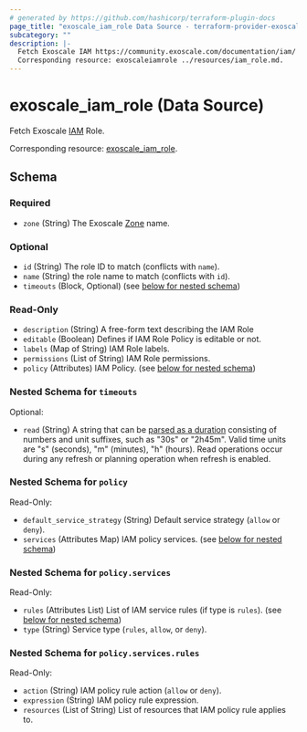 ```yaml
---
# generated by https://github.com/hashicorp/terraform-plugin-docs
page_title: "exoscale_iam_role Data Source - terraform-provider-exoscale"
subcategory: ""
description: |-
  Fetch Exoscale IAM https://community.exoscale.com/documentation/iam/ Role.
  Corresponding resource: exoscaleiamrole ../resources/iam_role.md.
---
```


# exoscale_iam_role (Data Source)

Fetch Exoscale [IAM](https://community.exoscale.com/documentation/iam/) Role.

Corresponding resource: [exoscale_iam_role](../resources/iam_role.md).



<!-- schema generated by tfplugindocs -->
## Schema

### Required

- `zone` (String) The Exoscale [Zone](https://www.exoscale.com/datacenters/) name.

### Optional

- `id` (String) The role ID to match (conflicts with `name`).
- `name` (String) the role name to match (conflicts with `id`).
- `timeouts` (Block, Optional) (see [below for nested schema](#nestedblock--timeouts))

### Read-Only

- `description` (String) A free-form text describing the IAM Role
- `editable` (Boolean) Defines if IAM Role Policy is editable or not.
- `labels` (Map of String) IAM Role labels.
- `permissions` (List of String) IAM Role permissions.
- `policy` (Attributes) IAM Policy. (see [below for nested schema](#nestedatt--policy))

<a id="nestedblock--timeouts"></a>
### Nested Schema for `timeouts`

Optional:

- `read` (String) A string that can be [parsed as a duration](https://pkg.go.dev/time#ParseDuration) consisting of numbers and unit suffixes, such as "30s" or "2h45m". Valid time units are "s" (seconds), "m" (minutes), "h" (hours). Read operations occur during any refresh or planning operation when refresh is enabled.


<a id="nestedatt--policy"></a>
### Nested Schema for `policy`

Read-Only:

- `default_service_strategy` (String) Default service strategy (`allow` or `deny`).
- `services` (Attributes Map) IAM policy services. (see [below for nested schema](#nestedatt--policy--services))

<a id="nestedatt--policy--services"></a>
### Nested Schema for `policy.services`

Read-Only:

- `rules` (Attributes List) List of IAM service rules (if type is `rules`). (see [below for nested schema](#nestedatt--policy--services--rules))
- `type` (String) Service type (`rules`, `allow`, or `deny`).

<a id="nestedatt--policy--services--rules"></a>
### Nested Schema for `policy.services.rules`

Read-Only:

- `action` (String) IAM policy rule action (`allow` or `deny`).
- `expression` (String) IAM policy rule expression.
- `resources` (List of String) List of resources that IAM policy rule applies to.


